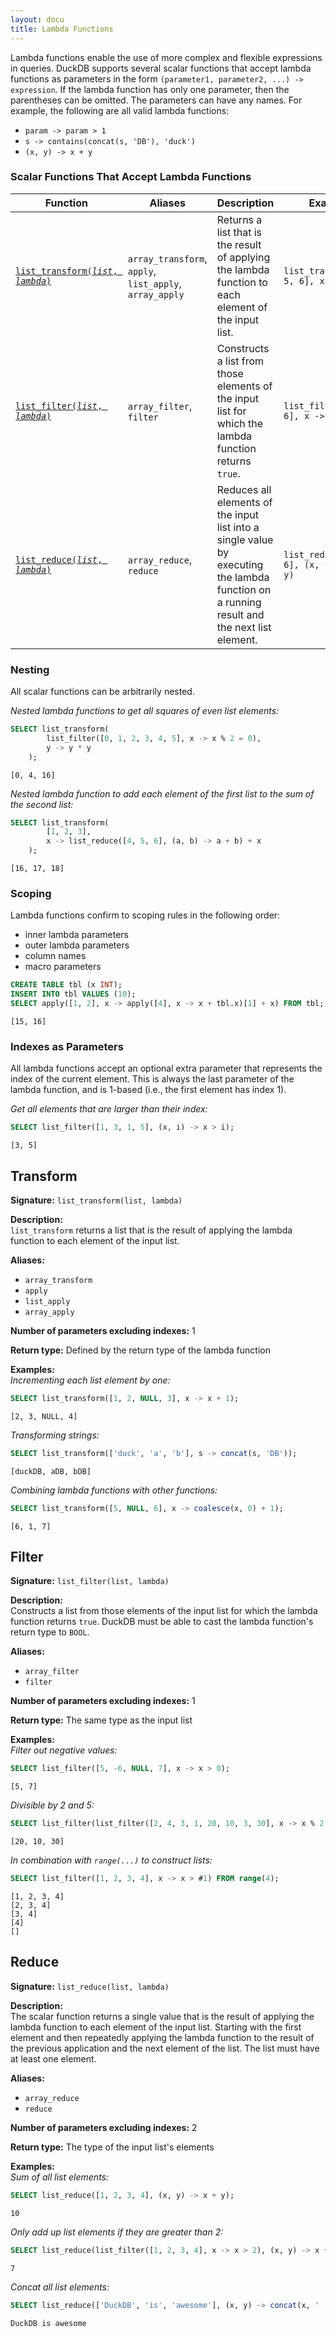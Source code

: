 ```yaml
---
layout: docu
title: Lambda Functions
---
```


Lambda functions enable the use of more complex and flexible expressions in queries.
DuckDB supports several scalar functions that accept lambda functions as parameters
in the form `(parameter1, parameter2, ...) -> expression`.
If the lambda function has only one parameter, then the parentheses can be omitted.
The parameters can have any names.
For example, the following are all valid lambda functions:

- `param -> param > 1`
- `s -> contains(concat(s, 'DB'), 'duck')`
- `(x, y) -> x + y`

### Scalar Functions That Accept Lambda Functions

| Function | Aliases | Description | Example | Result |
|--|--|---|--|-|
| [`list_transform(`*`list`*`, `*`lambda`*`)`](#transform) | `array_transform`, `apply`, `list_apply`, `array_apply` | Returns a list that is the result of applying the lambda function to each element of the input list.                                       | `list_transform([4, 5, 6], x -> x + 1)`   | `[5, 6, 7]` |
| [`list_filter(`*`list`*`, `*`lambda`*`)`](#filter)      | `array_filter`, `filter`                                | Constructs a list from those elements of the input list for which the lambda function returns `true`.                                      | `list_filter([4, 5, 6], x -> x > 4)`      | `[5, 6]`    |
| [`list_reduce(`*`list`*`, `*`lambda`*`)`](#reduce)      | `array_reduce`, `reduce`                                | Reduces all elements of the input list into a single value by executing the lambda function on a running result and the next list element. | `list_reduce([4, 5, 6], (x, y) -> x + y)` | `15`        |

### Nesting

All scalar functions can be arbitrarily nested.

_Nested lambda functions to get all squares of even list elements:_
```sql
SELECT list_transform(
        list_filter([0, 1, 2, 3, 4, 5], x -> x % 2 = 0),
        y -> y * y
    );
```
```text
[0, 4, 16]
```
_Nested lambda function to add each element of the first list to the sum of the second list:_
```sql
SELECT list_transform(
        [1, 2, 3],
        x -> list_reduce([4, 5, 6], (a, b) -> a + b) + x
    );
```
```text
[16, 17, 18]
```

### Scoping

Lambda functions confirm to scoping rules in the following order:
- inner lambda parameters
- outer lambda parameters
- column names
- macro parameters

```sql
CREATE TABLE tbl (x INT);
INSERT INTO tbl VALUES (10);
SELECT apply([1, 2], x -> apply([4], x -> x + tbl.x)[1] + x) FROM tbl;
```
```text
[15, 16]
```

### Indexes as Parameters

All lambda functions accept an optional extra parameter that represents the index of the current element.
This is always the last parameter of the lambda function, and is 1-based (i.e., the first element has index 1).

_Get all elements that are larger than their index:_
```sql
SELECT list_filter([1, 3, 1, 5], (x, i) -> x > i);
```
```text
[3, 5]
```

## Transform

**Signature:** `list_transform(list, lambda)`

**Description:**  
`list_transform` returns a list that is the result of applying the lambda function to each element of the input list.

**Aliases:**  
- `array_transform`
- `apply`
- `list_apply`
- `array_apply`

**Number of parameters excluding indexes:** 1

**Return type:** Defined by the return type of the lambda function

**Examples:**  
_Incrementing each list element by one:_
```sql
SELECT list_transform([1, 2, NULL, 3], x -> x + 1);
```
```text
[2, 3, NULL, 4]
```
_Transforming strings:_
```sql
SELECT list_transform(['duck', 'a', 'b'], s -> concat(s, 'DB'));
```
```text
[duckDB, aDB, bDB]
```
_Combining lambda functions with other functions:_
```sql
SELECT list_transform([5, NULL, 6], x -> coalesce(x, 0) + 1);
```
```text
[6, 1, 7]
```

## Filter

**Signature:** `list_filter(list, lambda)`

**Description:**  
Constructs a list from those elements of the input list for which the lambda function returns `true`.
DuckDB must be able to cast the lambda function's return type to `BOOL`.

**Aliases:**  
- `array_filter`
- `filter`

**Number of parameters excluding indexes:** 1

**Return type:** The same type as the input list

**Examples:**  
_Filter out negative values:_
```sql
SELECT list_filter([5, -6, NULL, 7], x -> x > 0);
```
```text
[5, 7]
```
_Divisible by 2 and 5:_
```sql
SELECT list_filter(list_filter([2, 4, 3, 1, 20, 10, 3, 30], x -> x % 2 == 0), y -> y % 5 == 0);
```
```text
[20, 10, 30]
```
_In combination with `range(...)` to construct lists:_
```sql
SELECT list_filter([1, 2, 3, 4], x -> x > #1) FROM range(4);
```
```text
[1, 2, 3, 4]
[2, 3, 4]
[3, 4]
[4]
[]
```

## Reduce

**Signature:** `list_reduce(list, lambda)`

**Description:**  
The scalar function returns a single value
that is the result of applying the lambda function to each element of the input list.
Starting with the first element
and then repeatedly applying the lambda function to the result of the previous application and the next element of the list.
The list must have at least one element.

**Aliases:**  
- `array_reduce`
- `reduce`

**Number of parameters excluding indexes:** 2

**Return type:** The type of the input list's elements

**Examples:**  
_Sum of all list elements:_
```sql
SELECT list_reduce([1, 2, 3, 4], (x, y) -> x + y);
```
```text
10
```
_Only add up list elements if they are greater than 2:_
```sql
SELECT list_reduce(list_filter([1, 2, 3, 4], x -> x > 2), (x, y) -> x + y);
```
```text
7
```
_Concat all list elements:_
```sql
SELECT list_reduce(['DuckDB', 'is', 'awesome'], (x, y) -> concat(x, ' ', y));
```
```text
DuckDB is awesome
```
